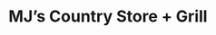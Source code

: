 ---
title: "MJ’s Country Store + Grill"
url: /pantego/mjs-country-store-grill/
shop: convenience
---